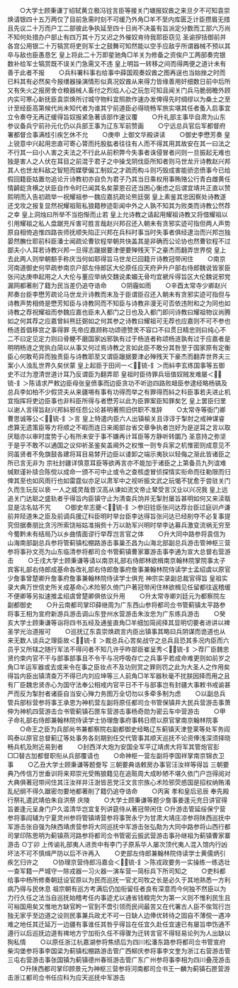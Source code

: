 <!-- { "loadSidebar": true } -->
　　○大学士顾秉谦丁绍轼黄立极冯铨言臣等接关门塘报奴酋之来旦夕不可知袁崇焕请银四十五万两仅了目前急需时刻不可缓乃外角□羊不至内库匮乏计臣攒眉无措且先议二十万而户工二部彼此争执延至四十日尚不决虽有旨派定分数而工部六万尚不知何处措办户部止有四万其十万又迟之外催奴肯待我耶臣窃见  圣谕摉括御前并各宫公用银二十万犒赏将吏则军士之鼓舞可知然能以空手应敌乎所谓器械不预以其卒与敌也臣愚恳乞  皇上将此二十万即星驰角□羊关为修备之资俟户工两部奏完银数补给军士犒赏既不误关门急需又不违  皇上明旨一转移之间而得两便之道计未有善于此者不报
　　○兵科署科事右给事中薛国观奏奴酋之图再逞也当始挫之时而已料其有必然矣今报缮器操演情形似真况奴酋从来得力皆缘善用奸细数日前中后所又有失火之报房舍仓粮器械人畜付之烈焰人心之玩忽可知且闻关门兵马脆弱瞻外顾内实可寒心新抚臣袁崇焕所讨城守物料宜照款作速办发俾得先时绸缪以为桑土之至计至经臣高第候代尚未知代者为谁其宁前道臣必得晓畅军旅实堪其任者蚤入启事宜立令奏夺无再迂缓得旨奴报紧急著该部作速议覆
　　○升礼部主事毕自肃为山东参议备兵宁前孙元化仍以兵部王事为辽东军前赞画
　　○宁远总兵官后军都督府署都督佥事满桂引疾乞休不允
　　○庚申  上御文华殿讲读
　　○御史李懋芳奏  皇上锐意中兴起用忠直可寄心膂而托股肱者往往有人而不得其用其故安在其一曰法之不行其一曰小人害之夫法之不行此从前积弊今失事者诛侵冒者问则一旦振起无难也独是害人之人伏在耳目之前混于君子之中操戈阴伐臣所知者则马世龙亓诗教赵兴邦其人也世龙料敌之智短而媒孽偏工制奴之才疏而构斗则巧毁成害能骄恣偾事今已给假回籍臣姑置勿追论亓诗教初亦自负为君子乃其当日乘权用事贿赂公行青白雌黄任情齮龁贪横之状臣自作令时已闻其名矣蒙恩召还当困心衡虑之后谓宜靖共正直以赞熙明而入告初疏举一祝耀祖参一魏应嘉抗疏论熊廷弼  皇上素鉴其忠因察处诗教遂还戈攻之报复显然祝耀祖赃私狼籍秽迹彰闻中外之人孰不知其为败类而诗教公然荐之幸  皇上洞烛曰所举不当抱惭而止若  皇上允诗教之请起用耀祖诗教又将借耀祖以引用耀祖之私人盘踞充斥害可胜言哉赵兴邦召还入朝未有贪邪实迹可指但两人声势原自相倚追惟四路丧师抚顺失陷正兴邦在兵科时事当时失事者俱经逮治而兴邦岂独晏然膴仕耶前科臣潘士闻疏论曹钦程举朝共快盖其是非确而公论协也然曹钦程不过鄙夫小人耳若诗教兴邦一旦得志躐据要津便要殚残天下之豪杰而翻弄世界傥  皇上去此两人则举朝额手称庆当何如耶得旨马世龙已回籍亓诗教冠带闲住
　　○南京河南道御史何早疏参南京户部左侍郎区大伦原任应天府尹升户部右侍郎魏说皆冡臣张问达庚申起用之人大伦与董应举纳交魏说柔媚无骨均宜褫斥得旨区大伦魏说邪党漏网都著削了籍为民当差仍追夺诰命
　　○阴霾如雨
　　○辛酉太常寺少卿赵兴邦奏台臣李懋芳疏论马世龙亓诗教而末及于臣谓臣召还入朝未有贪邪实迹可指但与诗教声势相倚是懋芳知臣与诗教同而不知臣与诗教非漫无可否依违附和之为同也如诗教之荐祝耀祖而参魏应嘉也臣未入都门之日也及入都门即问诗教曰耀祖物议尚腾如之何其荐之应嘉曾紏熊廷弼如之何其参之诗教曰耀祖可无荐也应嘉则不可不参也杨涟首倡移宫之事得罪  先帝应嘉顾称功颂德赞羙不容口不曰贯日精忠则曰纯心不二不曰定见定力则曰骨鲠不磨国家凶邪孰有过于杨涟者称颂杨涟孰有过于应嘉者是明明杨涟之党执白简以从事又何过焉诗教之言如此臣不敢分其咎至于国家原有定衡臣心何敢苟异而独责臣与诗教耶至又谓臣躐据要津必殚残天下豪杰而翻弄世界夫三案小人浊乱世界久矣伏蒙  皇上起臣于田间一＜锍-釒＞而紏李玄练国事等五御史不过为澄清世道计耳乃反谓臣为翻弄耶  皇祖时臣待罪兵垣值奴贼发难屡＜锍-釒＞陈请求严敕边臣母张皇偾事而边臣贪功不听迨四路败衄臣参逮经略杨镐及总兵李如柏不少假贷夫从来疆埸有事有功得而举之有罪得而紏之科臣事若夫进止机宜指挥将吏边臣事也非科臣所得与者懋芳以此为臣罪案臣知罪矣乞  皇上罢臣归里以谢人言得旨赵兴邦紏邪任怨公论甚明著照旧供职不准辞
　　○太常寺等衙门卿曹思诚等公＜锍-釒＞言  皇上特遣内臣六人出镇榆关且谆谆于掣肘之戒神谋睿虑算无遗策臣等方将顺之不暇而连日来阁部台省交章争执者岂好为是逆耳之言以取厌聒亦以审时度势于心有所未安于事不嫌再计耳臣等方静听转圜乃  圣意持之弥坚于是乎不敢不以通国之议仰祈圣鉴矣盖阃外之权惟一则专兵家之机惟密则成意见不同虽贤者不免旗鼓各建将耳目易棼开边臣以诿卸之端示夷狄以轻侮之渐此皆诸臣之所已言无非为  宗社封疆详慎意耳臣等欲再言亦不能加于诸臣之上第备员九列谊难缄默谨补牍合陈傥以成命一颁不可中止或令之查核虚冒侦探情实衔命而往勒限而归俾其至也如风雨行也如雷霆似亦足以肃军中之视听振文武之玩愒不犹愈于尝驻关门久而生玩反以亵  一人之威灵哉昔汉高从谏如流文帝止辇受言汉业以兴况我  皇上远追关门达聪之盛轨者乎得旨内臣镇守止为清查兵饷并无掣肘屡旨甚明如何又来渎聒显是沽名姑不宄
　　○御史牟志夔＜锍-釒＞参旧铨臣张问达荐台臣过庭训卢谦前井陉道朱之臣及前调兵援辽科臣明时举台臣李达得旨张问达已经削夺不必复事提究但据奏朋比贪污所索饶裕姑准捐赀十万以助军兴明时举李达募兵激变流祸无穷至今蜀黔未有结局乃以乡曲情面谬行举荐岂言官之体
　　○升大同中路参将袁信为山海南部副总兵参将管蓟镇松棚路游击事巢丕昌为山海北部副总兵游击管神枢三营参将事孙文亮为山东临清参将都司佥书管蓟镇曹家寨游击事李通为宣大总督右营游击
　　○壬戌大学士顾秉谦等请以南京礼部右侍郎林欲楫南京翰林院掌院事太子宾客礼部右侍郎成基命各改礼部右侍郎詹事府詹事兼翰林院侍读学士孟绍虞以原官少詹事曾楚卿升詹事府詹事兼翰林院侍读学士俱充  神宗实录副总裁官得旨  皇祖实录大典万世信史所关成基命心术险邪久倚门户著冠带闲住林欲楫见任留都往返稽缓不便卿等另拟速推孟绍虞曾楚卿俱依议升用
　　○升太常寺卿刘廷元为都察院左副都御史
　　○升云南都司掌印薛继周为广东西山参将都司佥书管蓟镇太平路参将事王相为宣府新游兵游击调山东登州水营游击朱汝忠为广东练兵游击
　　○癸亥大学士顾秉谦等诣将四书五经及通鉴直角□羊细加简阅择其显明切要者进讲以裨  圣学光治道报可
　　○巡抚辽东袁崇焕疏言内臣出镇事其略曰兵阴谋而诡道也从来无数人谈兵之理臣故＜锍-釒＞裁总兵心苦矣战守之总兵且恐其多况内臣而六员乎又所辖之随行军法不得问者不知几许乎昨部臣崔呈秀＜锍-釒＞荐厂臣魏忠贤约束内官不干与部事部事且不令干与况呼吸存亡之兵事乎若成命难更则如前岁之角□羊运军器或去或来令在事之臣妆点不及功则赏之罪则罚之此为大圣人之作用矣得旨内臣出镇清查万不得已内刘应坤等三人前角□羊军器秋毫不扰朕因择而用之且有厂臣魏忠贤赤心为国守法奉公相戒内官平日不干与部事岂有封疆大事敕书戒谕甚严而反为掣肘者诸臣自当安心殚力务图万全切勿以多牵多制为虑
　　○以副总兵管兵部标营参将事王承恩为神机营左副将原任都司佥书管保镇井大民兵营游击事萧伸为神机四营游击佥书管蓟镇石匣车营游击事杨奇勋为密云车中营游击
　　○甲子命礼部右侍郎兼翰林院侍读学士协理詹事府事韩日缵以原官掌南京翰林院事
　　○命王之臣为兵部尚书兼都察院右副都御史经略辽东蓟镇天津登莱等处军务阎鸣泰以原官总督蓟辽等处事务各刻期到任交代管事其顺天巡抚不论资俸浅深须择晓畅兵机及附近易到者
　　○封西洋大炮为安国全军平辽靖虏大将军其管炮官彭□□替古加都督职衔从兵部覆请也
　　○命神枢一营左副将李国祥掌南京锦衣卫事
　　○乙丑大学士顾秉谦等题誊写  三朝要典诰敕房办事官汪汝祥等得旨  三朝要典乃传信万世垂训将来郑崇光受贿狼籍见在追赃周大成眇陋不堪久依门户岂得阅对大典俱著冠带间住其汪汝祥并汪澍皆恶党汪文言宗族心术险邪荧惑国是招权纳贿淆乱纪纲不得久踞密勿要地都著削了籍仍追夺诰命
　　○丙寅  孝和皇后忌辰  奉先殿行祭礼遣武靖伯朱自洪祭  庆陵
　　○大学士顾秉谦等题少詹事姜逢元充日讲官得旨姜逢元呈身门户久滥清华岂宜复列讲筵侍从著冠带闲住
○升游击管延绥保宁营参将事阎辅为宁夏灵州参将管镇靖营参将事贺永宁为甘肃大靖庄凉参将陕西巡抚中军游击张自强为陕西靖虏营参将大同巡抚中军游击张弘勣为大同中路参将山西行都司掌印陈思明为蓟镇燕河路参将都司佥书管密云振武营游击事孙继祖为蓟镇曹家寨游击
○丁卯  上传谕礼部夷人进贡中有李门子原系华人屡次顶代夷人混入馆内行凶坏法不可不慎缉严防以后不许再入
　　○吏部左侍郎兼翰林院侍读学士黄儒炳引疾乞归许之
　　○协理京营侍郎冯嘉会＜锍-釒＞陈戎政要务一实操练一练选壮一查军籍一严城守一除戎器一习火器一演车营一简标兵下所司知之
　　○吏科都给事中杨所修奏朝廷设官原以为民而巡抚一官尤司牧之长是必久于其地熟悉一方利病乃得与民休息  祖宗朝有巡方考满后仍加衔留任者良有深意而今何独不然臣以为力行久任之法当自巡抚始稽考任内事迹尤以通省钱粮完欠为第一义则不惟利民生且可裕国用矣又惟地方缺官盻一官到不啻引领而民间最苦又在代署古人臣不俟驾行岂独无家乎至边道之设则民事兼兵政尤不可一日缺人边俸优转待之固自不薄傥一遇冲难之地任其迁延万一边疆有事谁任其咎乎得旨在任宜久赴任宜速已有屡旨申饬通不遵行以后巡抚边道有禆地方宁加衔久任不得骤为迁转言官不得轻易论列为人出缺以狥私情
　　○以原任浙江杭嘉湖参将焦绩后为四川松潘东路参将都司佥书管宣府柴沟堡参将事李国梁为蓟镇松棚路游击管广西柳庆参将事李文奎为浙江右营游击管三屯右营游击事张国镇为蓟镇德州春班游击管广东广州参将事李相为四川叠茂游击
　　○升陕西都司掌印顾景元为神枢三营参将河南都司佥书王一麟为蓟镇石匣营游击浙江都司佥书任应科为应天巡抚中军游击
